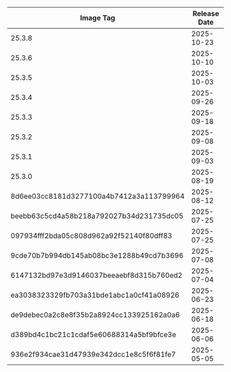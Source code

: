 | Image Tag                                | Release Date |
| ---------------------------------------- | ------------ |
| 25.3.8                                   | 2025-10-23   |
| 25.3.6                                   | 2025-10-10   |
| 25.3.5                                   | 2025-10-03   |
| 25.3.4                                   | 2025-09-26   |
| 25.3.3                                   | 2025-09-18   |
| 25.3.2                                   | 2025-09-08   |
| 25.3.1                                   | 2025-09-03   |
| 25.3.0                                   | 2025-08-19   |
| 8d6ee03cc8181d3277100a4b7412a3a113799964 | 2025-08-12   |
| beebb63c5cd4a58b218a792027b34d231735dc05 | 2025-07-25   |
| 097934fff2bda05c808d962a92f52140f80dff83 | 2025-07-25   |
| 9cde70b7b994db145ab08bc3e1288b49cd7b3696 | 2025-07-08   |
| 6147132bd97e3d9146037beeaebf8d315b760ed2 | 2025-07-04   |
| ea3038323329fb703a31bde1abc1a0cf41a08926 | 2025-06-23   |
| de9debec0a2c8e8f35b2a8924cc133925162a0a6 | 2025-06-18   |
| d389bd4c1bc21c1cdaf5e60688314a5bf9bfce3e | 2025-06-06   |
| 936e2f934cae31d47939e342dcc1e8c5f6f81fe7 | 2025-05-05   |
